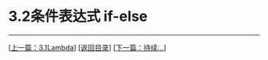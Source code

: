 # 3.2条件表达式 if-else

---
[[上一篇：3.1Lambda](https://sogrey.github.io/Kotlin-Notes/notes/3%E7%A8%8B%E5%BA%8F%E7%BB%93%E6%9E%84/3.1Lambda)] [[返回目录](https://sogrey.github.io/Kotlin-Notes/)] [[下一篇：待续...]()]